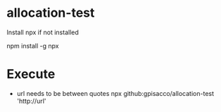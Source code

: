 # allocation-test

Install npx if not installed 

npm install -g npx

# Execute
- url needs to be between quotes
npx github:gpisacco/allocation-test 'http://url' 
